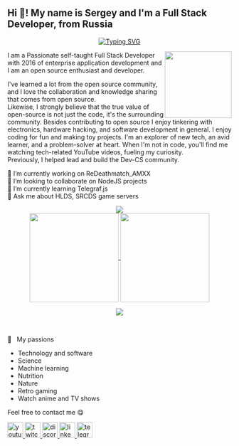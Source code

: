<h2 align="left">Hi 👋! My name is Sergey and I'm a Full Stack Developer, from Russia</h2>

<p align="center">
	<a href="https://git.io/typing-svg"><img src="https://readme-typing-svg.demolab.com?font=Fira+Code&size=15&duration=3000&pause=2000&center=true&vCenter=true&random=false&width=435&lines=I+love+Counter-Strike+%26+Half-Life+related+dev.;Digging+HLDS+%26+SRCDS+servers.;I+love+to+realize+interesting+ideas." alt="Typing SVG" /></a>
<p>

<p>
	<img align="right" height="150" width="150" src="https://avatars.githubusercontent.com/u/18553678?v=4"/>
	I am a Passionate self-taught Full Stack Developer with 2016 of enterprise application development and I am an open source enthusiast and developer.
	<article>
	I've learned a lot from the open source community, and I love the collaboration and knowledge sharing that comes from open source.
	<br>
	Likewise, I strongly believe that the true value of open-source is not just the code, it's the surrounding community.
	Besides contributing to open source I enjoy tinkering with electronics, hardware hacking, and software development in general. I enjoy coding for fun and making toy projects.
	I'm an explorer of new tech, an avid learner, and a problem-solver at heart. When I'm not in code, you'll find me watching tech-related YouTube videos, fueling my curiosity.
	<br>
	Previously, I helped lead and build the Dev-CS community.
	</article>
</p>

<p align="left">
	🔭 I’m currently working on ReDeathmatch_AMXX<br>
	👯 I’m looking to collaborate on NodeJS projects<br>
	🌱 I’m currently learning Telegraf.js<br>
	💬 Ask me about HLDS, SRCDS game servers
</p>

<div align="center">
	<a href="https://www.codewars.com/users/Sergey%20Shorokhov/"><img src="https://www.codewars.com/users/Sergey%20Shorokhov/badges/large"></a>
	<br>
	<a href="https://github.com/anuraghazra/github-readme-stats">
		<img height=200 align="center" src="https://github-readme-stats.vercel.app/api?username=SergeyShorokhov" />
	</a>
	<a href="https://github.com/anuraghazra/convoychat">
  		<img height=200 align="center" src="https://github-readme-stats.vercel.app/api/top-langs?username=SergeyShorokhov&layout=compact&langs_count=8&card_width=320" />
	</a>
</div>

<p align="center">
  <a href="https://skillicons.dev">
    <img src="https://skillicons.dev/icons?i=ts,bun,nodejs,react,nestjs,c,docker,k8s&perline=4" />
  </a>
</p>

<br clear="both">

<p>
<!-- <img align="right" src="https://spotify-github-profile.vercel.app/api/view?uid=dldt1syqryttv6zzujj9hrihy&amp;cover_image=false&amp;theme=default&amp;show_offline=true&amp;background_color=121212&amp;interchange=false&amp;bar_color=53b14f&amp;bar_color_cover=true"/> -->

🧡 &nbsp;&nbsp;My passions

* Technology and software
* Science 
* Machine learning
* Nutrition
* Nature
* Retro gaming
* Watch anime and TV shows
</p>

Feel free to contact me :yum:
<div align="left">
	<a href="https://www.youtube.com/channel/UChdWv2zAZN7pUCR26ecmQ-g" target="_blank">
		<img src="https://img.shields.io/static/v1?message=Youtube&logo=youtube&label=&color=FF0000&logoColor=white&labelColor=&style=for-the-badge" height="35" alt="youtube logo"  />
	</a>
	<a href="https://www.twitch.tv/shorokhovsergey" target="_blank">
		<img src="https://img.shields.io/static/v1?message=Twitch&logo=twitch&label=&color=9146FF&logoColor=white&labelColor=&style=for-the-badge" height="35" alt="twitch logo"  />
	</a>
	<a href="https://discordapp.com/users/sergeyshorokhov" target="_blank">
		<img src="https://img.shields.io/static/v1?message=Discord&logo=discord&label=&color=7289DA&logoColor=white&labelColor=&style=for-the-badge" height="35" alt="discord logo"  />
	</a>
	<a href="https://www.linkedin.com/in/sergeyshorokhov/" target="_blank">
		<img src="https://img.shields.io/static/v1?message=LinkedIn&logo=linkedin&label=&color=0077B5&logoColor=white&labelColor=&style=for-the-badge" height="35" alt="linkedin logo"  />
	</a>
	<a href="https://t.me/ShorokhovSergey" target="_blank">
		<img src="https://img.shields.io/static/v1?message=Telegram&logo=telegram&label=&color=2CA5E0&logoColor=white&labelColor=&style=for-the-badge" height="35" alt="telegram logo"  />
	</a>
</div>
